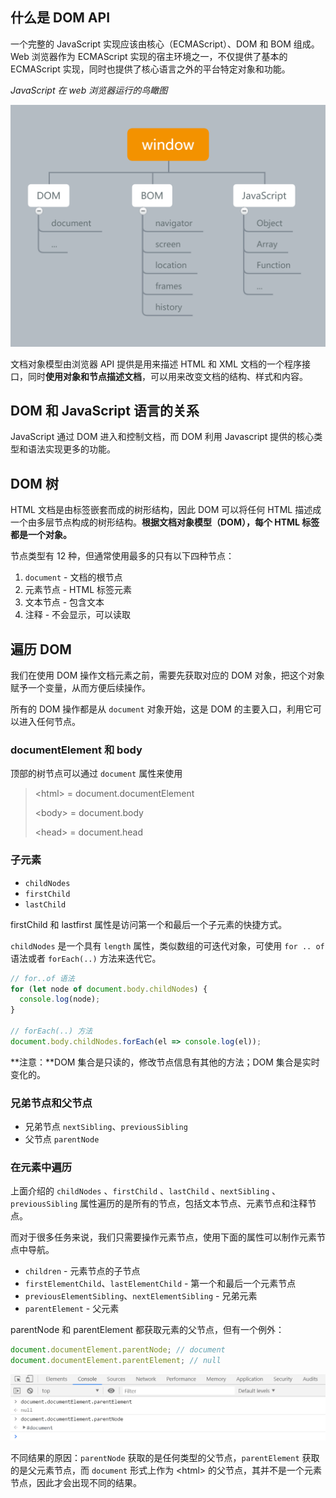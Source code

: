 ## 什么是 DOM API

一个完整的 JavaScript 实现应该由核心（ECMAScript）、DOM 和 BOM 组成。Web 浏览器作为 ECMAScript 实现的宿主环境之一，不仅提供了基本的 ECMAScript 实现，同时也提供了核心语言之外的平台特定对象和功能。

*JavaScript 在 web 浏览器运行的鸟瞰图*

![JavaScript 在 web 浏览器运行的鸟瞰图](https://raw.githubusercontent.com/byodian/logpic/master/javascript%E5%9C%A8web%E6%B5%8F%E8%A7%88%E5%99%A8%E4%B8%AD%E7%9A%84%E9%B8%9F%E7%9E%B0%E5%9B%BE.png)

文档对象模型由浏览器 API 提供是用来描述 HTML 和 XML 文档的一个程序接口，同时**使用对象和节点描述文档**，可以用来改变文档的结构、样式和内容。

## DOM 和 JavaScript 语言的关系

JavaScript 通过 DOM 进入和控制文档，而 DOM 利用 Javascript 提供的核心类型和语法实现更多的功能。

## DOM 树

HTML 文档是由标签嵌套而成的树形结构，因此 DOM 可以将任何 HTML 描述成一个由多层节点构成的树形结构。**根据文档对象模型（DOM），每个 HTML 标签都是一个对象。**

节点类型有 12 种，但通常使用最多的只有以下四种节点：

1. `document` - 文档的根节点
2. 元素节点 - HTML 标签元素
3. 文本节点 - 包含文本
4. 注释 - 不会显示，可以读取

## 遍历 DOM

我们在使用 DOM 操作文档元素之前，需要先获取对应的 DOM 对象，把这个对象赋予一个变量，从而方便后续操作。

所有的 DOM 操作都是从 `document` 对象开始，这是 DOM 的主要入口，利用它可以进入任何节点。

### documentElement 和 body

顶部的树节点可以通过 `document` 属性来使用

> &lt;html&gt; = document.documentElement
> 
> &lt;body&gt; = document.body
> 
> &lt;head&gt; = document.head

### 子元素
- `childNodes`
- `firstChild`
- `lastChild`

firstChild 和 lastfirst 属性是访问第一个和最后一个子元素的快捷方式。

`childNodes` 是一个具有 `length` 属性，类似数组的可迭代对象，可使用 `for .. of` 语法或者 `forEach(..)` 方法来迭代它。

```js
// for..of 语法
for (let node of document.body.childNodes) {
  console.log(node);
}

// forEach(..) 方法
document.body.childNodes.forEach(el => console.log(el));
```

**注意：**DOM 集合是只读的，修改节点信息有其他的方法；DOM 集合是实时变化的。

### 兄弟节点和父节点
- 兄弟节点 `nextSibling`、`previousSibling`
- 父节点 `parentNode`

### 在元素中遍历

上面介绍的 `childNodes` 、`firstChild` 、`lastChild` 、`nextSibling` 、`previousSibling` 属性遍历的是所有的节点，包括文本节点、元素节点和注释节点。

而对于很多任务来说，我们只需要操作元素节点，使用下面的属性可以制作元素节点中导航。

- `children` - 元素节点的子节点
- `firstElementChild`、`lastElementChild` - 第一个和最后一个元素节点
- `previousElementSibling`、`nextElementSibling` - 兄弟元素
- `parentElement` - 父元素

parentNode 和 parentElement 都获取元素的父节点，但有一个例外：

```js
document.documentElement.parentNode; // document
document.documentElement.parentElement; // null
```

![不同结果](https://raw.githubusercontent.com/byodian/logpic/master/parentNode%26parentElement.png)

不同结果的原因：`parentNode` 获取的是任何类型的父节点，`parentElement` 获取的是父元素节点，而 `document` 形式上作为 &lt;html&gt; 的父节点，其并不是一个元素节点，因此才会出现不同的结果。









